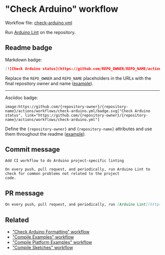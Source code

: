 # "Check Arduino" workflow

Workflow file: [check-arduino.yml](check-arduino.yml)

Run [Arduino Lint](https://github.com/arduino/arduino-lint) on the repository.

## Readme badge

Markdown badge:

```markdown
[![Check Arduino status](https://github.com/REPO_OWNER/REPO_NAME/actions/workflows/check-arduino.yml/badge.svg)](https://github.com/REPO_OWNER/REPO_NAME/actions/workflows/check-arduino.yml)
```

Replace the `REPO_OWNER` and `REPO_NAME` placeholders in the URLs with the final repository owner and name ([example](https://raw.githubusercontent.com/arduino-libraries/ArduinoIoTCloud/master/README.md)).

---

Asciidoc badge:

```adoc
image:https://github.com/{repository-owner}/{repository-name}/actions/workflows/check-arduino.yml/badge.svg["Check Arduino status", link="https://github.com/{repository-owner}/{repository-name}/actions/workflows/check-arduino.yml"]
```

Define the `{repository-owner}` and `{repository-name}` attributes and use them throughout the readme ([example](https://raw.githubusercontent.com/arduino-libraries/WiFiNINA/master/README.adoc)).

## Commit message

```
Add CI workflow to do Arduino project-specific linting

On every push, pull request, and periodically, run Arduino Lint to check for common problems not related to the project
code.
```

## PR message

```markdown
On every push, pull request, and periodically, run [Arduino Lint](https://github.com/arduino/arduino-lint) to check for common problems not related to the project code.
```

## Related

- ["Check Arduino Formatting" workflow](check-arduino-formatting.md)
- ["Compile Examples" workflow](compile-examples.md)
- ["Compile Platform Examples" workflow](compile-platform-examples.md)
- ["Compile Sketches" workflow](compile-sketches.md)
